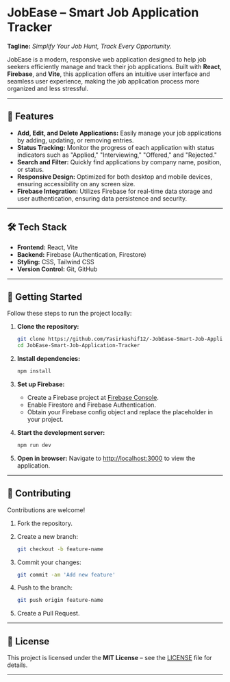 


# JobEase – Smart Job Application Tracker

**Tagline:** *Simplify Your Job Hunt, Track Every Opportunity.*

JobEase is a modern, responsive web application designed to help job seekers efficiently manage and track their job applications. Built with **React**, **Firebase**, and **Vite**, this application offers an intuitive user interface and seamless user experience, making the job application process more organized and less stressful.

---

## 🧩 Features

* **Add, Edit, and Delete Applications:** Easily manage your job applications by adding, updating, or removing entries.
* **Status Tracking:** Monitor the progress of each application with status indicators such as "Applied," "Interviewing," "Offered," and "Rejected."
* **Search and Filter:** Quickly find applications by company name, position, or status.
* **Responsive Design:** Optimized for both desktop and mobile devices, ensuring accessibility on any screen size.
* **Firebase Integration:** Utilizes Firebase for real-time data storage and user authentication, ensuring data persistence and security.

---

## 🛠️ Tech Stack

* **Frontend:** React, Vite
* **Backend:** Firebase (Authentication, Firestore)
* **Styling:** CSS, Tailwind CSS
* **Version Control:** Git, GitHub

---

## 🚀 Getting Started

Follow these steps to run the project locally:

1. **Clone the repository:**

   ```bash
   git clone https://github.com/Yasirkashif12/-JobEase-Smart-Job-Application-Tracker.git
   cd JobEase-Smart-Job-Application-Tracker
   ```

2. **Install dependencies:**

   ```bash
   npm install
   ```

3. **Set up Firebase:**

   * Create a Firebase project at [Firebase Console](https://console.firebase.google.com/).
   * Enable Firestore and Firebase Authentication.
   * Obtain your Firebase config object and replace the placeholder in your project.

4. **Start the development server:**

   ```bash
   npm run dev
   ```

5. **Open in browser:**
   Navigate to [http://localhost:3000](http://localhost:3000) to view the application.

---

## 🤝 Contributing

Contributions are welcome!

1. Fork the repository.
2. Create a new branch:

   ```bash
   git checkout -b feature-name
   ```
3. Commit your changes:

   ```bash
   git commit -am 'Add new feature'
   ```
4. Push to the branch:

   ```bash
   git push origin feature-name
   ```
5. Create a Pull Request.

---

## 📄 License

This project is licensed under the **MIT License** – see the [LICENSE](LICENSE) file for details.

---


